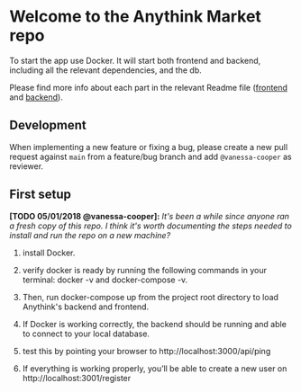 # Welcome to the Anythink Market repo

To start the app use Docker. It will start both frontend and backend, including all the relevant dependencies, and the db.

Please find more info about each part in the relevant Readme file ([frontend](frontend/readme.md) and [backend](backend/README.md)).

## Development

When implementing a new feature or fixing a bug, please create a new pull request against `main` from a feature/bug branch and add `@vanessa-cooper` as reviewer.

## First setup

**[TODO 05/01/2018 @vanessa-cooper]:** _It's been a while since anyone ran a fresh copy of this repo. I think it's worth documenting the steps needed to install and run the repo on a new machine?_


1) install Docker.

2) verify docker is ready by running the following commands in your terminal: docker -v and docker-compose -v.

3) Then, run docker-compose up from the project root directory to load Anythink's backend and frontend.

4) If Docker is working correctly, the backend should be running and able to connect to your local database.

5) test this by pointing your browser to http://localhost:3000/api/ping

6) If everything is working properly, you’ll be able to create a new user on http://localhost:3001/register
